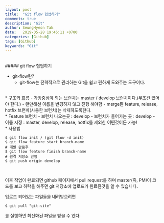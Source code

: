 ```yaml
---
layout: post
title:  "Git flow 협업하기"
comments: true
description: "Git"
author: SeungHyeon Tak
date:   2019-05-28 19:46:11 +0700
categories: [Github]
tags: [Github]
keywords: "Git"
---
```

<br>
##### git flow 협업하기

* git-flow란?
  - git-flow는 전략적으로 관리하는 Git을 쉽고 편하게 도와주는 도구이다.
<br>
* 구조와 흐름
  - 가장중심이 되는 브런치는 master / develop 브런치이다.(무조건 있어야 한다.)
  - 왠만해선 이름을 변경하지 않고 진행 해야함
  - merge된 feature, release, hotfix 브런치(사용한 브런치)는 삭제하도록한다.
<br>
* Feature 브런치
  - 브런치 나오는곳 : develop
  - 브런치가 들어가는 곳 : develop
  - 이름 지정 : master, develop, release, hotfix를 제외한 어떤것이든 가능!
<br>
* 사용법

```
$ git flow init / (git flow -d init)
$ git flow feature start branch-name
# 개발 완료후
$ git flow feature finish branch-name
# 원격 저장소 반영
$ git push origin develop
```
<br>

이후 작업이 완료되면
github 페이지에서 pull request를 하며 master(즉, PM)이 코드를 보고 허락을 해주면 git 저장소에 업로드가 완료된것을 알 수 있습니다.
<br>

업로드 되어있는 파일들을 내려받으려면

```
$ git pull "git-site"
```

를 실행하면 최신화된 파일을 받을 수 있다.
